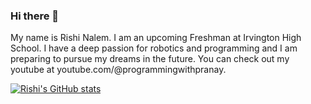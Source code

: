 ### Hi there 👋

My name is Rishi Nalem. I am an upcoming Freshman at Irvington High School. I have a deep passion for robotics and programming and I am preparing to pursue my dreams in the future. You can check out my youtube at youtube.com/@programmingwithpranay. 

[![Rishi's GitHub stats](https://github-readme-stats.vercel.app/api?username=pranayrishi)](https://github.com/pranayrishi/github-readme-stats)
